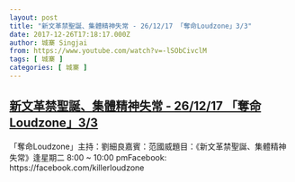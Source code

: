 ```yaml
---
layout: post
title: "新文革禁聖誕、集體精神失常 - 26/12/17 「奪命Loudzone」3/3"
date: 2017-12-26T17:18:17.000Z
author: 城寨 Singjai
from: https://www.youtube.com/watch?v=-lSObCivclM
tags: [ 城寨 ]
categories: [ 城寨 ]
---
```

<!--1514308697000-->
[新文革禁聖誕、集體精神失常 - 26/12/17 「奪命Loudzone」3/3](https://www.youtube.com/watch?v=-lSObCivclM)
------

<div>
「奪命Loudzone」主持：劉細良嘉賓：范國威題目：《新文革禁聖誕、集體精神失常》逢星期二 8:00 ~ 10:00 pmFacebook: https://facebook.com/killerloudzone
</div>
